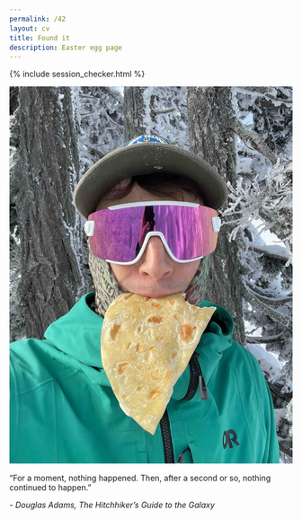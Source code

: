 ```yaml
---
permalink: /42
layout: cv
title: Found it
description: Easter egg page
---
```

{% include session_checker.html %}

![Nice](/static/quesadilla.jpg "Kaleetan peak 2042")

<p>“For a moment, nothing happened. Then, after a second or so, nothing continued to happen.”</p>
<cite>- Douglas Adams, The Hitchhiker’s Guide to the Galaxy</cite>